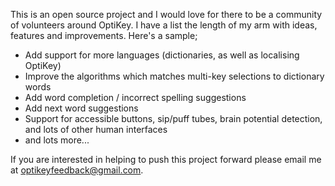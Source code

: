 This is an open source project and I would love for there to be a community of volunteers around OptiKey. I have a list the length of my arm with ideas, features and improvements. Here's a sample;

* Add support for more languages (dictionaries, as well as localising OptiKey)
* Improve the algorithms which matches multi-key selections to dictionary words
* Add word completion / incorrect spelling suggestions
* Add next word suggestions
* Support for accessible buttons, sip/puff tubes, brain potential detection, and lots of other human interfaces
* and lots more...

If you are interested in helping to push this project forward please email me at [optikeyfeedback@gmail.com](mailto:optikeyfeedback@gmail.com).